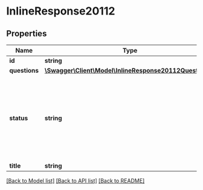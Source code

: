 # InlineResponse20112

## Properties
Name | Type | Description | Notes
------------ | ------------- | ------------- | -------------
**id** | **string** | Meeting Poll ID | [optional] 
**questions** | [**\Swagger\Client\Model\InlineResponse20112Questions[]**](InlineResponse20112Questions.md) | Array of Polls | [optional] 
**status** | **string** | Status of the Meeting Poll:&lt;br&gt;&#x60;notstart&#x60; - Poll not started&lt;br&gt;&#x60;started&#x60; - Poll started&lt;br&gt;&#x60;ended&#x60; - Poll ended&lt;br&gt;&#x60;sharing&#x60; - Sharing poll results | [optional] 
**title** | **string** | Title for the poll. | [optional] 

[[Back to Model list]](../README.md#documentation-for-models) [[Back to API list]](../README.md#documentation-for-api-endpoints) [[Back to README]](../README.md)


